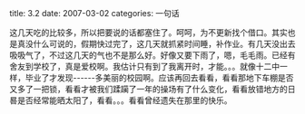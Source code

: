 title: 3.2
date: 2007-03-02
categories: 一句话

这几天吃的比较多，所以把要说的话都塞住了。呵呵，为不更新找个借口。其实也是真没什么可说的，假期快过完了，这几天就抓紧时间睡，补作业。有几天没出去吸吸气了，不过这几天的气也不是那么好。好像又要下雨了，嗯，毛毛雨。已经有舍友到学校了，真是爱校啊。我估计只有到了我离开时，才能。。。就像十二中一样，毕业了才发现\------多美丽的校园啊。应该再回去看看，看看那地下车棚是否又多了一把锁，看看才被我们蹂躏了一年的操场有了什么变化，看看放错地方的日晷是否经常能晒太阳了，看看。。。看看曾经遗失在那里的快乐。

